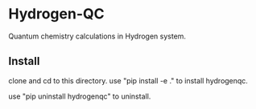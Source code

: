 # Hydrogen-QC

Quantum chemistry calculations in Hydrogen system.

## Install

clone and cd to this directory. use "pip install -e ." to install hydrogenqc.

use "pip uninstall hydrogenqc" to uninstall.